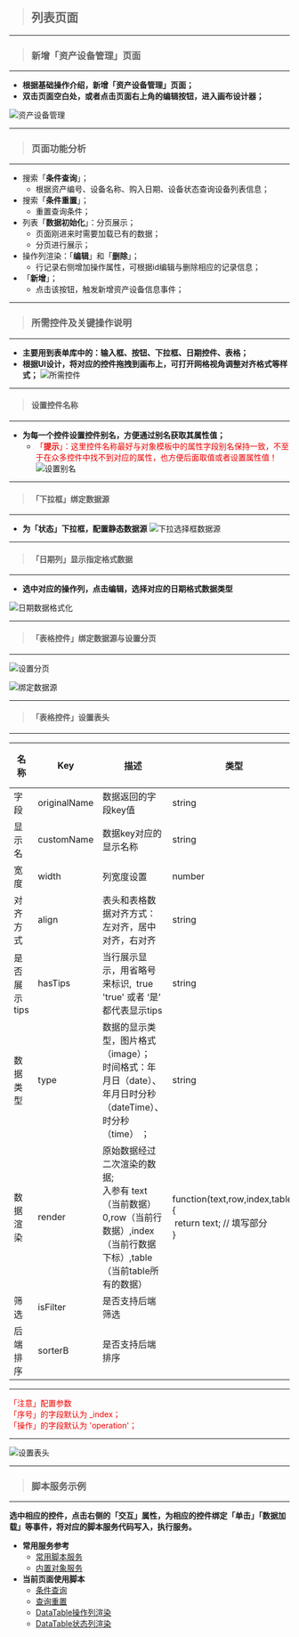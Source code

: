 > ## **列表页面**

---

> ### **新增「**资产设备管理**」页面** 

---

- **根据基础操作介绍，新增「**资产设备管理**」页面；**
- **双击页面空白处，或者点击页面右上角的编辑按钮，进入画布设计器；**

![资产设备管理](assets/img/DeviceInfo-PageDesign-create-newPage.png "资产设备管理")

---

> ### **页面功能分析** 

---

- 搜索「**条件查询**」；
  - 根据资产编号、设备名称、购入日期、设备状态查询设备列表信息；
- 搜索「**条件重置**」；
  - 重置查询条件；
- 列表「**数据初始化**」：分页展示；
  - 页面刚进来时需要加载已有的数据；
  - 分页进行展示；
- 操作列渲染：「**编辑**」和「**删除**」；
  - 行记录右侧增加操作属性，可根据id编辑与删除相应的记录信息；
- 「**新增**」；
  - 点击该按钮，触发新增资产设备信息事件；

---

> ### **所需控件及关键操作说明** 

---

- **主要用到表单库中的：输入框、按钮、下拉框、日期控件、表格；**
- **根据UI设计，将对应的控件拖拽到画布上，可打开网格视角调整对齐格式等样式；**
![所需控件](assets/img/DeviceInfo-PageDesign-selectTools.png "所需控件")

---

> #### **设置控件名称** 

---

- **为每一个控件设置控件别名，方便通过别名获取其属性值；**
  - <font color='redLight'>「**提示**」：这里控件名称最好与对象模板中的属性字段别名保持一致，不至于在众多控件中找不到对应的属性，也方便后面取值或者设置属性值！</font>
![设置别名](assets/img/DeviceInfo-PageDesign-selectTools-setName.png "设置别名")

---

> #### **「下拉框」绑定数据源**

---

- **为「状态」下拉框，配置静态数据源**
![下拉选择框数据源](assets/img/DeviceInfo-PageDesign-selectTools-dropdown-DataSource.png "下拉选择框数据源")

---

> #### **「日期列」显示指定格式数据**

---

- **选中对应的操作列，点击编辑，选择对应的日期格式数据类型**

![日期数据格式化](assets/img/DeviceInfo-PageDesign-dataGrid-date-column.png "日期数据格式化")

---

> #### **「表格控件」绑定数据源与设置分页**

---

![设置分页](assets/img/DeviceInfo-PageDesign-dataGrid-setPage-setDataSource.png "设置分页")

![绑定数据源](assets/img/DeviceInfo-PageDesign-dataGrid-bind-dataSource.png "绑定数据源")

---

> #### **「表格控件」设置表头**

---

| 名称         | Key          | 描述                                                                                                                       | 类型                                                            | 默认值 |
| ------------ | ------------ | ---------------------------------- | --------------------------------------------------------------- | ------ |
| 字段         | originalName | 数据返回的字段key值                                                                                                        | string                                                          |        |
| 显示名       | customName   | 数据key对应的显示名称                                                                                                      | string                                                          |        |
| 宽度         | width        | 列宽度设置                                                                                                                 | number                                                          |        |
| 对齐方式     | align        | 表头和表格数据对齐方式：左对齐，居中对齐，右对齐                                                                           | string                                                          | 左对齐 |
| 是否展示tips | hasTips      | 当行展示显示，用省略号来标识,  true 'true' 或者 ‘是’ 都代表显示tips                                                        | string                                                          | 否     |
| 数据类型     | type         | 数据的显示类型，图片格式（image）；</br>时间格式：年月日（date）、年月日时分秒（dateTime）、时分秒（time） ；                     | string                                                          | \-     |
| 数据渲染     | render       | 原始数据经过二次渲染的数据;</br>入参有 text（当前数据）0,row（当前行数据）,index（当前行数据下标）,table（当前table所有的数据） | function\(text,row,index,table\)\{  </br> return text; // 填写部分</br>\} | \-     |
| 筛选         | isFilter     | 是否支持后端筛选                                                                                                           |                                                                 |        |
| 后端排序     | sorterB      | 是否支持后端排序                                                                                                           |                                                                 |        |

---

<font color='redLight'>「注意」配置参数</br>
「序号」的字段默认为 _index；</br>
「操作」的字段默认为 'operation'；</br>
</font>

---

![设置表头](assets/img/DeviceInfo-PageDesign-dataGrid-edit-column.png "设置表头")

---

> ### 脚本服务示例

---

**选中相应的控件，点击右侧的「交互」属性，为相应的控件绑定「单击」「数据加载」等事件，将对应的脚本服务代码写入，执行服务。**

- **常用服务参考**
  - [常用脚本服务](/docs/DeviceInfo/ObjectService/commonJS)
  - [内置对象服务](https://supos-project.github.io/supOS-Object-Documents/#/docs/ObjectService/Service/)
- **当前页面使用脚本**
  - [条件查询](/docs/DeviceInfo/ObjectService/buttonSearch)
  - [查询重置](/docs/DeviceInfo/ObjectService/buttonReset)
  - [DataTable操作列渲染](/docs/DeviceInfo/ObjectService/dataTableOperation)
  - [DataTable状态列渲染](/docs/DeviceInfo/ObjectService/dataTableDropdown)